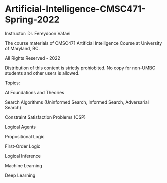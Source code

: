# Artificial-Intelligence-CMSC471-Spring-2022
Instructor: Dr. Fereydoon Vafaei

The course materials of CMSC471 Artificial Intelligence Course at University of Maryland, BC.

All Rights Reserved - 2022

Distribution of this content is strictly prohiobited. No copy for non-UMBC students and other users is allowed.

Topics:

AI Foundations and Theories

Search Algorithms (Uninformed Search, Informed Search, Adversarial Search)

Constraint Satisfaction Problems (CSP)

Logical Agents

Propositional Logic

First-Order Logic

Logical Inference

Machine Learning

Deep Learning

